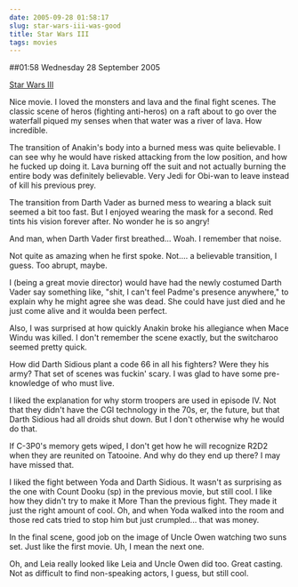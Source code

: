 ```yaml
---
date: 2005-09-28 01:58:17
slug: star-wars-iii-was-good
title: Star Wars III
tags: movies
---
```


##01:58 Wednesday 28 September 2005

[Star Wars III](http://robnugen.com/cgi-local/journal.pl?type=all&date=2005/09/27#Star_Wars_III)



Nice movie.  I loved the monsters and lava and the final fight
scenes.  The classic scene of heros (fighting anti-heros) on a raft
about to go over the waterfall piqued my senses when that water was a
river of lava.  How incredible.





The transition of Anakin's body into a burned mess was quite
believable.  I can see why he would have risked attacking from the low
position, and how he fucked up doing it.  Lava burning off the suit
and not actually burning the entire body was definitely believable.
Very Jedi for Obi-wan to leave instead of kill his previous prey.





The transition from Darth Vader as burned mess to wearing a black
suit seemed a bit too fast.  But I enjoyed wearing the mask for a
second.  Red tints his vision forever after.  No wonder he is so
angry!





And man, when Darth Vader first breathed...  Woah.  I remember
that noise.





Not quite as amazing when he first spoke.  Not.... a believable
transition, I guess.  Too abrupt, maybe.





I (being a great movie director) would have had the newly costumed
Darth Vader say something like, "shit, I can't feel Padme's presence
anywhere," to explain why he might agree she was dead.  She could have
just died and he just come alive and it woulda been perfect.





Also, I was surprised at how quickly Anakin broke his allegiance
when Mace Windu was killed.  I don't remember the scene exactly, but
the switcharoo seemed pretty quick.





How did Darth Sidious plant a code 66 in all his fighters?  Were they his
army?  That set of scenes was fuckin' scary.  I was glad to have some
pre-knowledge of who must live.





I liked the explanation for why storm troopers are used in episode
IV.  Not that they didn't have the CGI technology in the 70s, er, the
future, but that Darth Sidious had all droids shut down.  But I don't
otherwise why he would do that.





If C-3P0's memory gets wiped, I don't get how he will recognize
R2D2 when they are reunited on Tatooine.  And why do they end up
there?  I may have missed that.





I liked the fight between Yoda and Darth Sidious.  It wasn't as surprising
as the one with Count Dooku (sp) in the previous movie, but still
cool.  I like how they didn't try to make it More Than the previous
fight.  They made it just the right amount of cool.  Oh, and when Yoda
walked into the room and those red cats tried to stop him but just
crumpled...  that was money.





In the final scene, good job on the image of Uncle Owen watching
two suns set.  Just like the first movie.  Uh, I mean the next
one.





Oh, and Leia really looked like Leia and Uncle Owen did too.
Great casting.  Not as difficult to find non-speaking actors, I
guess, but still cool.




